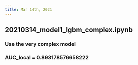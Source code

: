 ```yaml
---
title: Mar 14th, 2021
---
```


## 20210314_model1_lgbm_complex.ipynb
### Use the very complex model
###
### AUC_local = 0.893178576658222
